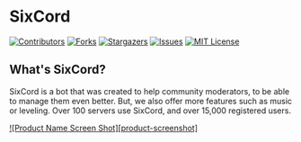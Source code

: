 # SixCord

[![Contributors][contributors-shield]][contributors-url]
[![Forks][forks-shield]][forks-url]
[![Stargazers][stars-shield]][stars-url]
[![Issues][issues-shield]][issues-url]
[![MIT License][license-shield]][license-url]

## What's SixCord?

SixCord is a bot that was created to help community moderators, to be able to manage them even better. But, we also offer more features such as music or leveling. Over 100 servers use SixCord, and over 15,000 registered users.

[![Product Name Screen Shot][product-screenshot]](https://example.com)

<!-- MARKDOWN LINKS & IMAGES -->
<!-- https://www.markdownguide.org/basic-syntax/#reference-style-links -->
[contributors-shield]: https://img.shields.io/github/contributors/SixCord/sixcord.xyz.svg?style=for-the-badge
[contributors-url]: https://github.com/SixCord/sixcord.xyz/graphs/contributors
[forks-shield]: https://img.shields.io/github/forks/SixCord/sixcord.xyz.svg?style=for-the-badge
[forks-url]: https://github.com/SixCord/sixcord.xyz/network/members
[stars-shield]: https://img.shields.io/github/stars/SixCord/sixcord.xyz.svg?style=for-the-badge
[stars-url]: https://github.com/SixCord/sixcord.xyz/stargazers
[issues-shield]: https://img.shields.io/github/issues/SixCord/sixcord.xyz.svg?style=for-the-badge
[issues-url]: https://github.com/SixCord/sixcord.xyz/issues
[license-shield]: https://img.shields.io/github/license/SixCord/sixcord.xyz.svg?style=for-the-badge
[license-url]: https://github.com/SixCord/sixcord.xyz/blob/main/LICENSE
